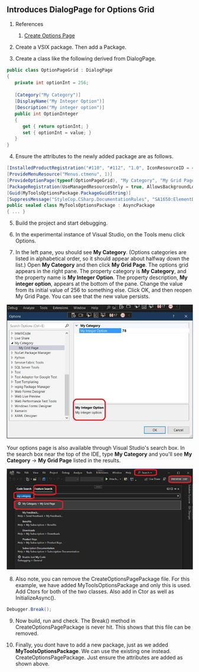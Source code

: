 ## Introduces DialogPage for Options Grid

1. References 
   1. [Create Options Page](https://learn.microsoft.com/en-us/visualstudio/extensibility/creating-an-options-page)

2. Create a VSIX package. Then add a Package.

3. Create a class like the following derived from DialogPage.
```cs
public class OptionPageGrid : DialogPage
{
   private int optionInt = 256;

   [Category("My Category")]
   [DisplayName("My Integer Option")]
   [Description("My integer option")]
   public int OptionInteger
   {
      get { return optionInt; }
      set { optionInt = value; }
   }
}
```
4. Ensure the attributes to the newly added package are as follows.

```cs
[InstalledProductRegistration("#110", "#112", "1.0", IconResourceID = 400)]
[ProvideMenuResource("Menus.ctmenu", 1)]
[ProvideOptionPage(typeof(OptionPageGrid), "My Category", "My Grid Page", 0, 0, true)]
[PackageRegistration(UseManagedResourcesOnly = true, AllowsBackgroundLoading = true)]
[Guid(MyToolsOptionsPackage.PackageGuidString)]
[SuppressMessage("StyleCop.CSharp.DocumentationRules", "SA1650:ElementDocumentationMustBeSpelledCorrectly", Justification = "pkgdef, VS and vsixmanifest are valid VS terms")]
public sealed class MyToolsOptionsPackage : AsyncPackage
{ ... }
```

5. Build the project and start debugging.

6. In the experimental instance of Visual Studio, on the Tools menu click Options.

7. In the left pane, you should see **My Category**. (Options categories are listed in alphabetical order, so it should appear about halfway down the list.) Open **My Category** and then click **My Grid Page**. The options grid appears in the right pane. The property category is **My Category**, and the property name is **My Integer Option**. The property description, **My integer option**, appears at the bottom of the pane. Change the value from its initial value of 256 to something else. Click OK, and then reopen My Grid Page. You can see that the new value persists.

![Tools Options](./images/50_50ToolsOptionsMyCategory.jpg)

Your options page is also available through Visual Studio's search box. In the search box near the top of the IDE, type **My Category** and you'll see **My Category** -> **My Grid Page** listed in the results.

![Search Vs for Category](images/51_50SearchMyCategory.jpg)

8. Also note, you can remove the CreateOptionsPagePackage file. For this example, we have added MyToolsOptionsPackage and only this is used. Add Ctors for both of the two classes. Also add in Ctor as well as InitializeAsync(). 

```cs
Debugger.Break();
```

9. Now build, run and check. The Break() method in CreateOptionsPagePackage is never hit. This shows that this file can be removed.

10. Finally, you dont have to add a new package, just as we added **MyToolsOptionsPackage**. We can use the existing one instead. CreateOptionsPagePackage. Just ensure the attributes are added as shown above. 
